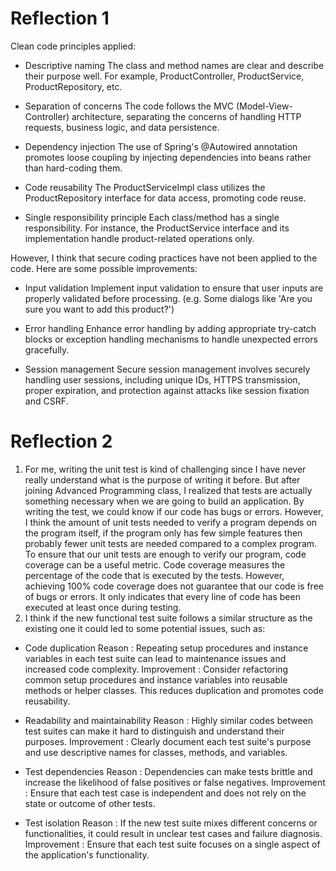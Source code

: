 # Reflection 1
Clean code principles applied:
- Descriptive naming
The class and method names are clear and describe their purpose well. For example, ProductController, ProductService, ProductRepository, etc.

- Separation of concerns
The code follows the MVC (Model-View-Controller) architecture, separating the concerns of handling HTTP requests, business logic, and data persistence.

- Dependency injection
The use of Spring's @Autowired annotation promotes loose coupling by injecting dependencies into beans rather than hard-coding them.

- Code reusability
The ProductServiceImpl class utilizes the ProductRepository interface for data access, promoting code reuse.

- Single responsibility principle
Each class/method has a single responsibility. For instance, the ProductService interface and its implementation handle product-related operations only.

However, I think that secure coding practices have not been applied to the code.
Here are some possible improvements:
- Input validation
Implement input validation to ensure that user inputs are properly validated before processing. (e.g. Some dialogs like 'Are you sure you want to add this product?')

- Error handling
Enhance error handling by adding appropriate try-catch blocks or exception handling mechanisms to handle unexpected errors gracefully.

- Session management
Secure session management involves securely handling user sessions, including unique IDs, HTTPS transmission, proper expiration, and protection against attacks like session fixation and CSRF.

# Reflection 2
1. For me, writing the unit test is kind of challenging since I have never really understand what is the purpose of writing it before. But after joining Advanced Programming class, I realized that tests are actually something necessary when we are going to build an application. By writing the test, we could know if our code has bugs or errors. However, I think the amount of unit tests needed to verify a program depends on the program itself, if the program only has few simple features then probably fewer unit tests are needed compared to a complex program. To ensure that our unit tests are enough to verify our program, code coverage can be a useful metric. Code coverage measures the percentage of the code that is executed by the tests. However, achieving 100% code coverage does not guarantee that our code is free of bugs or errors. It only indicates that every line of code has been executed at least once during testing.
2.  I think if the new functional test suite follows a similar structure as the existing one it could led to some potential issues, such as:
- Code duplication
Reason : Repeating setup procedures and instance variables in each test suite can lead to maintenance issues and increased code complexity.
Improvement : Consider refactoring common setup procedures and instance variables into reusable methods or helper classes. This reduces duplication and promotes code reusability.

- Readability and maintainability
Reason : Highly similar codes between  test suites can make it hard to distinguish and understand their purposes.
Improvement : Clearly document each test suite's purpose and use descriptive names for classes, methods, and variables.

- Test dependencies
Reason :  Dependencies can make tests brittle and increase the likelihood of false positives or false negatives.
Improvement : Ensure that each test case is independent and does not rely on the state or outcome of other tests. 

- Test isolation 
Reason : If the new test suite mixes different concerns or functionalities, it could result in unclear test cases and failure diagnosis.
Improvement : Ensure that each test suite focuses on a single aspect of the application's functionality.

